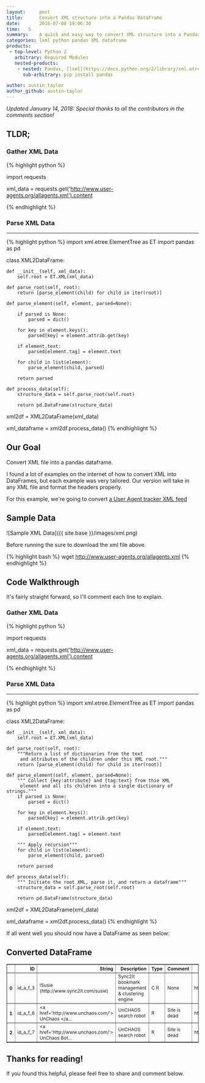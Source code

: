 ```yaml
---
layout:     post
title:      Convert XML structure into a Pandas DataFrame
date:       2016-07-08 19:06:30
time:   5
summary:    A quick and easy way to convert XML structure into a Pandas dataframe with headers.
categories: lxml python pandas XML dataframe
products:
 - top-level: Python 2
   arbitrary: Required Modules
   nested-products:
    - nested: Pandas, [lxml](https://docs.python.org/2/library/xml.etree.elementtree.html)
      sub-arbitrary: pip install pandas

author: austin_taylor
author_github: austin-taylor
---
```


_Updated January 14, 2018: Special thanks to all the contributors in the comments section!_


TLDR;
-----

### Gather XML Data

{% highlight python %}

import requests

xml_data = requests.get('http://www.user-agents.org/allagents.xml').content

{% endhighlight %}

### Parse XML Data
---

{% highlight python %}
import xml.etree.ElementTree as ET
import pandas as pd

class XML2DataFrame:

    def __init__(self, xml_data):
        self.root = ET.XML(xml_data)

    def parse_root(self, root):
        return [parse_element(child) for child in iter(root)]

    def parse_element(self, element, parsed=None):

        if parsed is None:
            parsed = dict()

        for key in element.keys():
            parsed[key] = element.attrib.get(key)

        if element.text:
            parsed[element.tag] = element.text

        for child in list(element):
            parse_element(child, parsed)

        return parsed

    def process_data(self):
        structure_data = self.parse_root(self.root)

        return pd.DataFrame(structure_data)

xml2df = XML2DataFrame(xml_data)

xml_dataframe = xml2df.process_data()
{% endhighlight %}



Our Goal
---
Convert XML file into a pandas dataframe.

I found a lot of examples on the internet of how to convert XML into DataFrames, but each example was very tailored. Our version will take in any XML file and format the headers properly.

For this example, we're going to convert [a User Agent tracker XML feed](http://www.user-agents.org/allagents.xml)

Sample Data
-----------
![Sample XML Data]({{ site.base }}/images/xml.png)

Before running the sure to download the xml file above. 

{% highlight bash %}
wget http://www.user-agents.org/allagents.xml
{% endhighlight %}


Code Walkthrough
----------------

It's fairly straight forward, so I'll comment each line to explain.

### Gather XML Data

{% highlight python %}

import requests

xml_data = requests.get('http://www.user-agents.org/allagents.xml').content

{% endhighlight %}

### Parse XML Data
---

{% highlight python %}
import xml.etree.ElementTree as ET
import pandas as pd

class XML2DataFrame:

    def __init__(self, xml_data):
        self.root = ET.XML(xml_data)

    def parse_root(self, root):
        """Return a list of dictionaries from the text
         and attributes of the children under this XML root."""
        return [parse_element(child) for child in iter(root)]

    def parse_element(self, element, parsed=None):
        """ Collect {key:attribute} and {tag:text} from thie XML
         element and all its children into a single dictionary of strings."""
        if parsed is None:
            parsed = dict()

        for key in element.keys():
            parsed[key] = element.attrib.get(key)

        if element.text:
            parsed[element.tag] = element.text

        """ Apply recursion"""
        for child in list(element):
            parse_element(child, parsed)

        return parsed

    def process_data(self):
        """ Initiate the root XML, parse it, and return a dataframe"""
        structure_data = self.parse_root(self.root)

        return pd.DataFrame(structure_data)

xml2df = XML2DataFrame(xml_data)

xml_dataframe = xml2df.process_data()
{% endhighlight %}

If all went well you should now have a DataFrame as seen below:

Converted DataFrame
-------------------
<table border="1" class="dataframe" style="font-size:12px">
  <thead>
    <tr style="text-align: right;">
      <th></th>
      <th>ID</th>
      <th>String</th>
      <th>Description</th>
      <th>Type</th>
      <th>Comment</th>
      <th>Link1</th>
      <th>Link2</th>
    </tr>
  </thead>
  <tbody>
    <tr>
      <th>0</th>
      <td>id_a_f_3</td>
      <td>!Susie (http://www.sync2it.com/susie)</td>
      <td>Sync2It bookmark management &amp; clustering engine</td>
      <td>C R</td>
      <td>None</td>
      <td>http://www.sync2it.com</td>
      <td>None</td>
    </tr>
    <tr>
      <th>1</th>
      <td>id_a_f_6</td>
      <td>&lt;a href='http://www.unchaos.com/'&gt; UnChaos &lt;/a...</td>
      <td>UnCHAOS search robot</td>
      <td>R</td>
      <td>Site is dead</td>
      <td>http://www.unchaos.com/</td>
      <td>None</td>
    </tr>
    <tr>
      <th>2</th>
      <td>id_a_f_7</td>
      <td>&lt;a href='http://www.unchaos.com/'&gt; UnChaos Bot...</td>
      <td>UnCHAOS search robot</td>
      <td>R</td>
      <td>Site is dead</td>
      <td>http://www.unchaos.com/</td>
      <td>None</td>
    </tr>
  </tbody>
</table>


Thanks for reading!
-------------------

If you found this helpful, please feel free to share and comment below.
